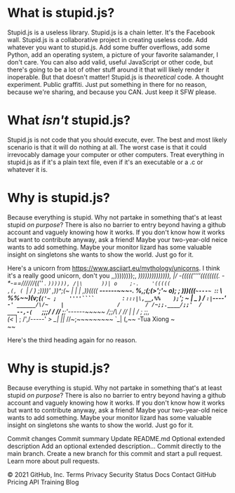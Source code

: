 # What is stupid.js?

Stupid.js is a useless library. Stupid.js is a chain letter. It's the Facebook wall. Stupid.js is a collaborative project in creating useless code. Add whatever you want to stupid.js. Add some buffer overflows, add some Python, add an operating system, a picture of your favorite salamander, I don't care. You can also add valid, useful JavaScript or other code, but there's going to be a lot of other stuff around it that will likely render it inoperable. But that doesn't matter! Stupid.js is *theoretical* code. A thought experiment. Public graffiti. Just put something in there for no reason, because we're sharing, and because you CAN. Just keep it SFW please.

# What *isn't* stupid.js?

Stupid.js is not code that you should execute, ever. The best and most likely scenario is that it will do nothing at all. The worst case is that it could irrevocably damage your computer or other computers. Treat everything in stupid.js as if it's a plain text file, even if it's an executable or a .c or whatever it is.

# Why is stupid.js?

Because everything is stupid. Why not partake in something that's at least stupid *on purpose*? There is also no barrier to entry beyond having a github account and vaguely knowing how it works. If you don't know how it works but want to contribute anyway, ask a friend! Maybe your two-year-old neice wants to add something. Maybe your monitor lizard has some valuable insight on singletons she wants to show the world. Just go for it.

Here's a unicorn from https://www.asciiart.eu/mythology/unicorns. I think it's a really good unicorn, don't you
              ,,))))))));,
           __)))))))))))))),
\|/       -\(((((''''((((((((.
-*-==//////((''  .     `)))))),
/|\      ))| o    ;-.    '(((((                                  ,(,
         ( `|    /  )    ;))))'                               ,_))^;(~
            |   |   |   ,))((((_     _____------~~~-.        %,;(;(>';'~
            o_);   ;    )))(((` ~---~  `::           \      %%~~)(v;(`('~
                  ;    ''''````         `:       `:::|\,__,%%    );`'; ~
                 |   _                )     /      `:|`----'     `-'
           ______/\/~    |                 /        /
         /~;;.____/;;'  /          ___--,-(   `;;;/
        / //  _;______;'------~~~~~    /;;/\    /
       //  | |                        / ;   \;;,\
      (<_  | ;                      /',/-----'  _>
       \_| ||_                     //~;~~~~~~~~~
           `\_|                   (,~~  -Tua Xiong
                                   \~\
                                    ~~
                                    
Here's the third heading again for no reason.
# Why is stupid.js?

Because everything is stupid. Why not partake in something that's at least stupid *on purpose*? There is also no barrier to entry beyond having a github account and vaguely knowing how it works. If you don't know how it works but want to contribute anyway, ask a friend! Maybe your two-year-old neice wants to add something. Maybe your monitor lizard has some valuable insight on singletons she wants to show the world. Just go for it.

Commit changes
Commit summary
Update README.md
Optional extended description
Add an optional extended description…
 Commit directly to the main branch.
 Create a new branch for this commit and start a pull request. Learn more about pull requests.

© 2021 GitHub, Inc.
Terms
Privacy
Security
Status
Docs
Contact GitHub
Pricing
API
Training
Blog
